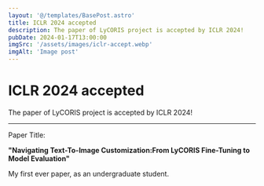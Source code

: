 ```yaml
---
layout: '@/templates/BasePost.astro'
title: ICLR 2024 accepted
description: The paper of LyCORIS project is accepted by ICLR 2024!
pubDate: 2024-01-17T13:00:00
imgSrc: '/assets/images/iclr-accept.webp'
imgAlt: 'Image post'
---
```

# ICLR 2024 accepted

The paper of LyCORIS project is accepted by ICLR 2024!

---

Paper Title:

**"Navigating Text-To-Image Customization:From LyCORIS Fine-Tuning to Model Evaluation"**

My first ever paper, as an undergraduate student.
